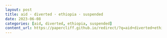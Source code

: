 ```yaml
---
layout: post
title: aid · diverted · ethiopia · suspended
date: 2023-06-08
categories: [aid, diverted, ethiopia, suspended]
content_url: https://papercliff.github.io/redirect/?q=aid+diverted+ethiopia+suspended&tbs=cdr:1,cd_min:6/7/2023,cd_max:6/9/2023
---
```

